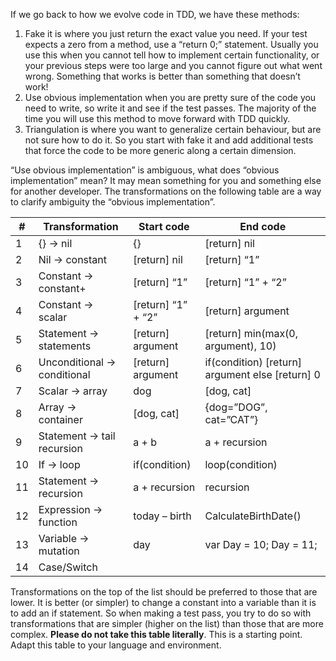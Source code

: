 If we go back to how we evolve code in TDD, we have these methods:<br>
1. Fake it is where you just return the exact value you need. If your test expects a zero from a method, use a “return 0;” statement. Usually you use this when you cannot tell how to implement certain functionality, or your previous steps were too large and you cannot figure out what went wrong. Something that works is better than something that doesn’t work!
2. Use obvious implementation when you are pretty sure of the code you need to write, so write it and see if the test passes. The majority of the time you will use this method to move forward with TDD quickly.
3. Triangulation is where you want to generalize certain behaviour, but are not sure how to do it. So you start with fake it and add additional tests that force the code to be more generic along a certain dimension.

“Use obvious implementation” is ambiguous, what does “obvious implementation” mean? It may mean something for you and something else for another developer. The transformations on the following table are a way to clarify ambiguity the “obvious implementation”.

|#  | Transformation | Start code | End code
| --| -------------- | ---------- | --------
| 1 | {} -> nil | {} | [return] nil
| 2 | Nil -> constant | [return] nil | [return] “1”
| 3 | Constant -> constant+ | [return] “1” | [return] “1” + “2”
| 4 | Constant -> scalar | [return]  “1” + “2” | [return]  argument
| 5 | Statement -> statements | [return]  argument | [return] min(max(0, argument), 10) 
| 6 | Unconditional -> conditional | [return] argument | if(condition) [return] argument else [return] 0
| 7 | Scalar -> array | dog | [dog, cat]
| 8 | Array -> container | [dog, cat] | {dog=”DOG”, cat=”CAT”}
| 9 | Statement -> tail recursion | a + b | a + recursion
| 10 | If -> loop | if(condition) | loop(condition)
| 11 | Statement -> recursion | a + recursion | recursion
| 12 | Expression -> function | today – birth | CalculateBirthDate()
| 13 | Variable -> mutation | day | var Day = 10; Day = 11;
| 14 | Case/Switch		

Transformations on the top of the list should be preferred to those that are lower. It is better (or simpler) to change a constant into a variable than it is to add an if statement. So when making a test pass, you try to do so with transformations that are simpler (higher on the list) than those that are more complex.
<b>Please do not take this table literally</b>. This is a starting point. Adapt this table to your language and environment.

